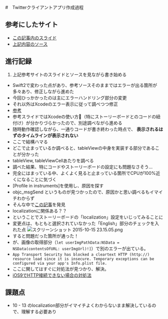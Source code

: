 #　Twitterクライアントアプリ作成過程

## 参考にしたサイト

- [この記事内のスライド](http://lo-upe.hatenablog.com/entry/20140916/1410794248)
- [上記内容のソース](https://github.com/lo-upe/swift_twitter_client_sample)

## 進行記録

1. 上記参考サイトのスライドとソースを見ながら書き始める
- Swift2で変わった点があり、参考ソースそのままではエラーが出る箇所が多々あり、修正しながら進めた
- 今回ひっかかったのは主にエラーハンドリング部分の変更
- それ以外はXcodeのエラー表示に従って調べつつ修正
- [参考](http://www.slideshare.net/tomohirokumagai54/swift-20-cswift)
- 参考スライドではXcodeの使い方（特にストーリーボードとのコードの紐付け）が分かりづらかったので、別途調べながら進める
- 随時動作確認しながら、一通りコードが書き終わった時点で、 **表示されるはずのタイムラインが表示されない**
- ここで結構ハマる
- どこで止まっているか調べると、tableViewの中身を実装する部分であることが分かった
- tableView, tableViewCellあたりを調べる
- 調べた結果、特にコードやストーリーボードの設定にも問題なさそう…
- 完全にはまっている中、よくよく見ると止まっている箇所でCPUが100%近くになることに気づく
- [Profile in instruments]を使用し、原因を探す
- objc_msgSend というものが見つかったので、原因かと思い調べるもイマイチわからず
- そんな中で[この記事](https://github.com/ParsePlatform/Parse-SDK-iOS-OSX/issues/295#issuecomment-144537740)を発見
- localizationに関係ある？？
- ということでストーリーボードの「localization」設定をいじってみることに
- 変更点は、もともと選択されていなかった「English」部分のチェックを入れた点
![スクリーンショット 2015-10-15 23.15.05.png](https://qiita-image-store.s3.amazonaws.com/0/11914/8c3c336e-0c98-84dd-356e-3bc7ae1fc471.png "スクリーンショット 2015-10-15 23.15.05.png")
- すると問題だった箇所が通った！
- が、画像の取得部分（`let userImgPathData:NSData = NSData(contentsOfURL: userImgUrl)!]`）で別のエラーが出ている。
- `App Transport Security has blocked a cleartext HTTP (http://) resource load since it is insecure. Temporary exceptions can be configured via your app's Info.plist file.`
- ここに関してはすぐに対処法が見つかり、解決。
- [iOS9でHTTP接続できない場合の対処法](http://objc-lovers.com/archives/224)

## 課題点
- 10 - 13 のlocalization部分がイマイチよくわからないまま解決しているので、理解する必要あり